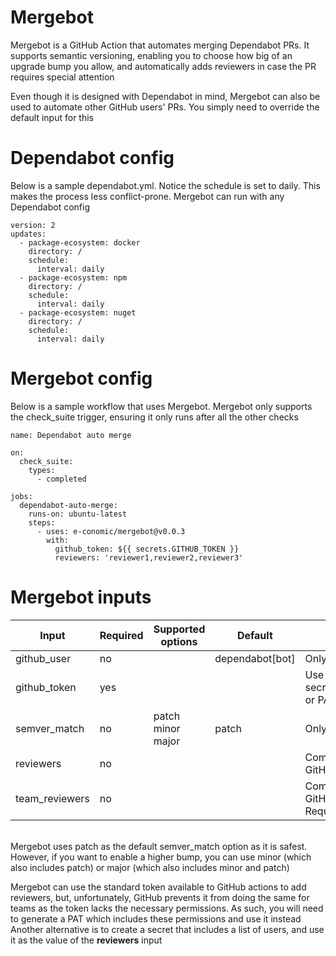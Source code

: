 # Mergebot

Mergebot is a GitHub Action that automates merging Dependabot PRs. It supports semantic versioning, enabling you to choose how big of an upgrade bump you allow, and automatically adds reviewers in case the PR requires special attention

Even though it is designed with Dependabot in mind, Mergebot can also be used to automate other GitHub users' PRs. You simply need to override the default input for this

# Dependabot config

Below is a sample dependabot.yml. Notice the schedule is set to daily. This makes the process less conflict-prone. Mergebot can run with any Dependabot config

    version: 2
    updates:
      - package-ecosystem: docker
        directory: /
        schedule:
          interval: daily
      - package-ecosystem: npm
        directory: /
        schedule:
          interval: daily
      - package-ecosystem: nuget
        directory: /
        schedule:
          interval: daily

# Mergebot config

Below is a sample workflow that uses Mergebot. Mergebot only supports the check_suite trigger, ensuring it only runs after all the other checks

    name: Dependabot auto merge

    on:
      check_suite:
        types:
          - completed

    jobs:
      dependabot-auto-merge:
        runs-on: ubuntu-latest
        steps:
          - uses: e-conomic/mergebot@v0.0.3
            with:
              github_token: ${{ secrets.GITHUB_TOKEN }}
              reviewers: 'reviewer1,reviewer2,reviewer3'

# Mergebot inputs

| Input | Required | Supported options | Default | Note |
| --- | --- | --- | --- | --- |
| github_user | no | | dependabot[bot] | Only one value required | 
| github_token | yes | | | Use ${{ secrets.GITHUB_TOKEN}} or PAT |
| semver_match | no | patch minor major | patch | Only one value required |
| reviewers | no | | | Comma separated list of GitHub usernames |
| team_reviewers | no | | | Comma separated list of GitHub team slugs. Requires PAT | 

<br/>
Mergebot uses patch as the default semver_match option as it is safest. However, if you want to enable a higher bump, you can use minor (which also includes patch) or major (which also includes minor and patch)

Mergebot can use the standard token available to GitHub actions to add reviewers, but, unfortunately, GitHub prevents it from doing the same for teams as the token lacks the necessary permissions. As such, you will need to generate a PAT which includes these permissions and use it instead
Another alternative is to create a secret that includes a list of users, and use it as the value of the <b>reviewers</b> input

